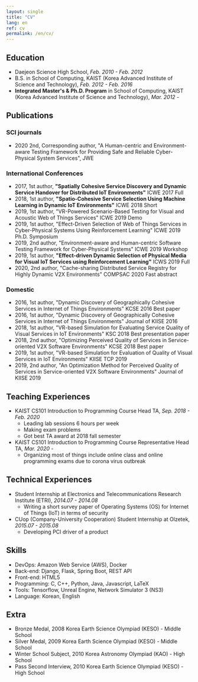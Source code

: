 ```yaml
---
layout: single
title: "CV"
lang: en
ref: cv
permalink: /en/cv/
---
```

Education
---
- Daejeon Science High School, _Feb. 2010 - Feb. 2012_  
- B.S. in School of Computing, KAIST (Korea Advanced Institute of Science and Technology), _Feb. 2012 - Feb. 2016_  
- **Integrated Master's & Ph.D. Program** in School of Computing, KAIST (Korea Advanced Institute of Science and Technology), _Mar. 2012 -_  

Publications
---
### SCI journals
- 2020 2nd, Corresponding author, "A Human-centric and Environment-aware Testing Framework for Providing Safe and Reliable Cyber-Physical System Services", JWE 

### International Conferences
- 2017, 1st author, **"Spatially Cohesive Service Discovery and Dynamic Service Handover for Distributed IoT Environments"** ICWE 2017 Full
- 2018, 1st author, **"Spatio-Cohesive Service Selection Using Machine Learning in Dynamic IoT Environments"** ICWE 2018 Short
- 2019, 1st author, "VR-Powered Scenario-Based Testing for Visual and Acoustic Web of Things Services" ICWE 2019 Demo
- 2019, 1st author, "Effect-Driven Selection of Web of Things Services in Cyber-Physical Systems Using Reinforcement Learning" ICWE 2019 Ph.D. Symposium
- 2019, 2nd author, "Environment-aware and Human-centric Software Testing Framework for Cyber-Physical Systems" ICWE 2019 Workshop
- 2019, 1st author, **"Effect-driven Dynamic Selection of Physical Media for Visual IoT Services using Reinforcement Learning"** ICWS 2019 Full
- 2020, 2nd author, "Cache-sharing Distributed Service Registry for Highly Dynamic V2X Environments" COMPSAC 2020 Fast abstract

### Domestic
- 2016, 1st author, "Dynamic Discovery of Geographically Cohesive Services in Internet of Things Environments" KCSE 2016 Best paper
- 2016, 1st author, "Dynamic Discovery of Geographically Cohesive Services in Internet of Things Environments" Journal of KIISE 2016
- 2018, 1st author, "VR-based Simulation for Evaluating Service Quality of Visual Services in IoT Environments" KSC 2018 Best presentation paper
- 2018, 2nd author, "Optimizing Perceived Quality of Services in Service-oriented V2X Software Environments" KCSE 2018 Best paper
- 2019, 1st author, "VR-based Simulation for Evaluation of Quality of Visual Services in IoT Environments" KIISE TCP 2019
- 2019, 2nd author, "An Optimization Method for Perceived Quality of Services in Service-oriented V2X Software Environments" Journal of KIISE 2019 

Teaching Experiences
---
- KAIST CS101 Introduction to Programming Course Head TA, _Sep. 2018 - Feb. 2020_
  - Leading lab sessions 6 hours per week
  - Making exam problems
  - Got best TA award at 2018 fall semester
- KAIST CS101 Introduction to Programming Course Representative Head TA, _Mar. 2020 -_
  - Organizing most of things include online class and online programming exams due to corona virus outbreak

Technical Experiences
---
- Student Internship at Electronics and Telecommunications Research Institute (ETRI), _2014.07 - 2014.08_
  - Writing a short survey paper of Operating Systems (OS) for Internet of Things (IoT) in terms of security
- CUop (Company-University Cooperation) Student Internship at Olzetek, _2015.07 - 2015.08_
  - Developing PCI driver of a product

Skills
---
- DevOps: Amazon Web Service (AWS), Docker
- Back-end: Django, Flask, Spring Boot, REST API
- Front-end: HTML5
- Programming: C, C++, Python, Java, Javascript, LaTeX
- Tools: Tensorflow, Unreal Engine, Network Simulator 3 (NS3)
- Language: Korean, English

Extra
---
- Bronze Medal, 2008 Korea Earth Science Olympiad (KESO) - Middle School
- Silver Medal, 2009 Korea Earth Science Olympiad (KESO) - Middle School
- Winter School Subject, 2010 Korea Astronomy Olympiad (KAO) - High School
- Pass Second Interview, 2010 Korea Earth Science Olympiad (KESO) - High School
